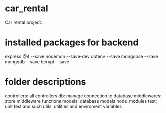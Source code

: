 # car_rental

Car rental project.

# installed packages for backend

express @4 --save
nodemon --save-dev
dotenv --save
mongoose --save
mongodb --save
bcrypt --save

# folder descriptions

controllers: all controllers
db: manage connection to database
middlewares: store middleware functions
models: database models
node_modules
test: unit test and such
utils: utilities and enviroment variables
